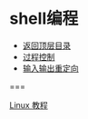 # shell编程

- [返回顶层目录](../../../SUMMARY.md)
- [过程控制](process-control/process-control.md)
- [输入输出重定向](input_output_redirection/input_output_redirection.md)





===

[Linux 教程](https://www.runoob.com/linux/linux-tutorial.html)

